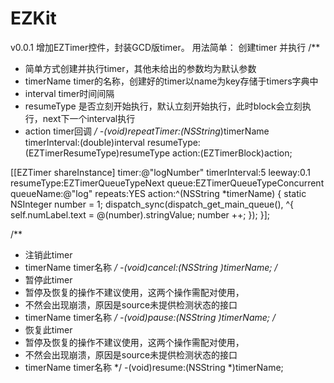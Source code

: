# EZKit
v0.0.1
增加EZTimer控件，封装GCD版timer。
用法简单：
创建timer 并执行
/**
 * 简单方式创建并执行timer，其他未给出的参数均为默认参数
 * timerName timer的名称，创建好的timer以name为key存储于timers字典中
 * interval timer时间间隔
 * resumeType 是否立刻开始执行，默认立刻开始执行，此时block会立刻执行，next下一个interval执行
 * action   timer回调
 */
-(void)repeatTimer:(NSString*)timerName timerInterval:(double)interval resumeType:(EZTimerResumeType)resumeType action:(EZTimerBlock)action;

[[EZTimer shareInstance] timer:@"logNumber" timerInterval:5 leeway:0.1 resumeType:EZTimerQueueTypeNext queue:EZTimerQueueTypeConcurrent queueName:@"log" repeats:YES action:^(NSString *timerName) {
        static NSInteger number = 1;
        dispatch_sync(dispatch_get_main_queue(), ^{
            self.numLabel.text = @(number).stringValue;
            number ++;
        });
    }];
    
/**
 * 注销此timer
 * timerName timer名称
 */
-(void)cancel:(NSString *)timerName;
/**
 * 暂停此timer
 * 暂停及恢复的操作不建议使用，这两个操作需配对使用，
 * 不然会出现崩溃，原因是source未提供检测状态的接口
 * timerName timer名称
 */
-(void)pause:(NSString *)timerName;
/**
 * 恢复此timer
 * 暂停及恢复的操作不建议使用，这两个操作需配对使用，
 * 不然会出现崩溃，原因是source未提供检测状态的接口
 * timerName timer名称
 */
-(void)resume:(NSString *)timerName;


